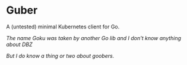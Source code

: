 # Guber

A (untested) minimal Kubernetes client for Go.

*The name Goku was taken by another Go lib and I don't know anything about DBZ*

*But I do know a thing or two about goobers.*
